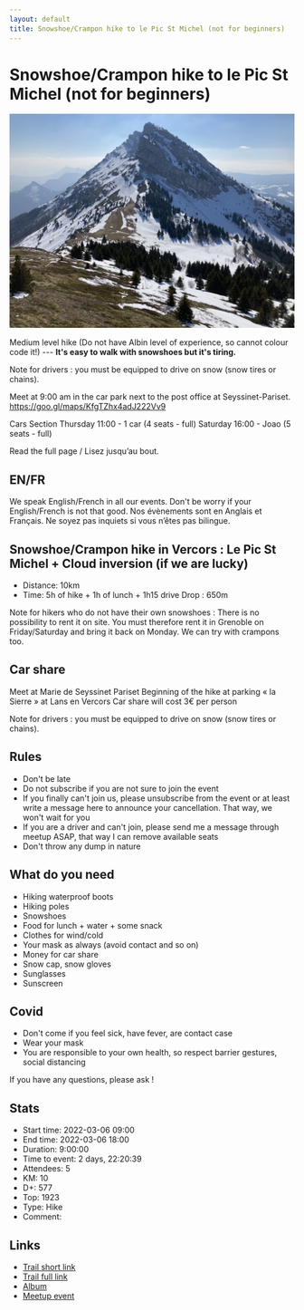 ```yaml
---
layout: default
title: Snowshoe/Crampon hike to le Pic St Michel (not for beginners)
---
```


# Snowshoe/Crampon hike to le Pic St Michel (not for beginners)

![2022-03-06](../img/orig/2022-03-06.jpg)

Medium level hike (Do not have Albin level of experience, so cannot colour code it!) --- **It's easy to walk with snowshoes but it's tiring.**

Note for drivers : you must be equipped to drive on snow (snow tires or chains).

Meet at 9:00 am in the car park next to the post office at Seyssinet-Pariset.
https://goo.gl/maps/KfgTZhx4adJ222Vv9

Cars Section
Thursday 11:00 - 1 car (4 seats - full)
Saturday 16:00 - Joao (5 seats - full)

Read the full page / Lisez jusqu’au bout.

##  EN/FR 
We speak English/French in all our events. Don't be worry if your English/French is not that good. Nos évènements sont en Anglais et Français. Ne soyez pas inquiets si vous n’êtes pas bilingue.

##  Snowshoe/Crampon hike in Vercors : Le Pic St Michel + Cloud inversion (if we are lucky) 
* Distance: 10km
* Time: 5h of hike + 1h of lunch + 1h15 drive
Drop : 650m

Note for hikers who do not have their own snowshoes : There is no possibility to rent it on site. You must therefore rent it in Grenoble on Friday/Saturday and bring it back on Monday. We can try with crampons too.

##  Car share 
Meet at Marie de Seyssinet Pariset
Beginning of the hike at parking « la Sierre » at Lans en Vercors
Car share will cost 3€ per person

Note for drivers : you must be equipped to drive on snow (snow tires or chains).

##  Rules 

* Don't be late
* Do not subscribe if you are not sure to join the event
* If you finally can't join us, please unsubscribe from the event or at least write a message here to announce your cancellation. That way, we won't wait for you
* If you are a driver and can't join, please send me a message through meetup ASAP, that way I can remove available seats
* Don't throw any dump in nature

##  What do you need 

* Hiking waterproof boots
* Hiking poles
* Snowshoes
* Food for lunch + water + some snack
* Clothes for wind/cold
* Your mask as always (avoid contact and so on)
* Money for car share
* Snow cap, snow gloves
* Sunglasses
* Sunscreen

##  Covid 

* Don't come if you feel sick, have fever, are contact case
* Wear your mask
* You are responsible to your own health, so respect barrier gestures, social distancing

If you have any questions, please ask !

## Stats

- Start time: 2022-03-06 09:00
- End time: 2022-03-06 18:00
- Duration: 9:00:00
- Time to event: 2 days, 22:20:39
- Attendees: 5
- KM: 10
- D+: 577
- Top: 1923
- Type: Hike
- Comment: 

## Links

- [Trail short link](https://s.42l.fr/JArFw8ah)
- [Trail full link]()
- [Album](https://binnette.github.io/GacImg2022/2022-03-06-Snowshoe-Crampon-hike-to-le-Pic-St-Michel-not-for-beginners.html)
- [Meetup event](https://www.meetup.com/grenoble-adventure-club-english-french/events/284375979/)

